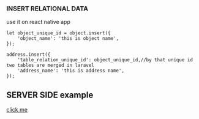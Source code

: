 ### INSERT RELATIONAL DATA

use it on react native app

```
let object_unique_id = object.insert({
    'object_name': 'this is object name',
});

address.insert({
    'table_relation_unique_id': object_unique_id,//by that unique id two tables are merged in laravel
    'address_name': 'this is address name',
});
```


## SERVER SIDE example 
[click me](https://github.com/kriit24/project-rest-client/tree/master/src/docs/rest_api/laravel)
